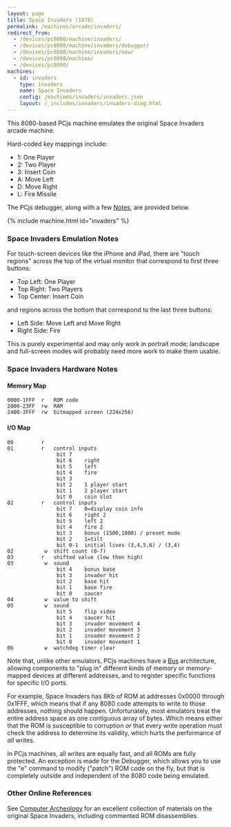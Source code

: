 ```yaml
---
layout: page
title: Space Invaders (1978)
permalink: /machines/arcade/invaders/
redirect_from:
  - /devices/pc8080/machine/invaders/
  - /devices/pc8080/machine/invaders/debugger/
  - /devices/pc8080/machine/invaders/new/
  - /devices/pc8080/machine/
  - /devices/pc8080/
machines:
  - id: invaders
    type: invaders
    name: Space Invaders
    config: /machines/invaders/invaders.json
    layout: /_includes/invaders/invaders-diag.html
---
```


This 8080-based PCjs machine emulates the original Space Invaders arcade machine.

Hard-coded key mappings include:

- 1: One Player
- 2: Two Player
- 3: Insert Coin
- A: Move Left
- D: Move Right
- L: Fire Missile

The PCjs debugger, along with a few [Notes](#space-invaders-emulation-notes), are provided below.

{% include machine.html id="invaders" %}

### Space Invaders Emulation Notes

For touch-screen devices like the iPhone and iPad, there are "touch regions" across the top of the virtual
monitor that correspond to first three buttons:

- Top Left: One Player
- Top Right: Two Players
- Top Center: Insert Coin

and regions across the bottom that correspond to the last three buttons:

- Left Side: Move Left and Move Right
- Right Side: Fire

This is purely experimental and may only work in portrait mode; landscape and full-screen modes will probably need
more work to make them usable.

### Space Invaders Hardware Notes

#### Memory Map

	0000-1FFF  r   ROM code
	2000-23FF  rw  RAM
	2400-3FFF  rw  bitmapped screen (224x256)

#### I/O Map

	00         r
	01         r   control inputs
	                bit 7
	                bit 6    right
	                bit 5    left
	                bit 4    fire
	                bit 3
	                bit 2    1 player start
	                bit 1    2 player start
	                bit 0    coin slot
	02         r   control inputs
	                bit 7    0=display coin info
	                bit 6    right 2
	                bit 5    left 2
	                bit 4    fire 2
	                bit 3    bonus (1500,1000) / preset mode
	                bit 2    1=tilt
	                bit 0-1  initial lives (3,4,5,6) / (3,4)
	02          w  shift count (0-7)
	03         r   shifted value (low then high)
	03          w  sound
	                bit 4    bonus base
	                bit 3    invader hit
	                bit 2    base hit
	                bit 1    base fire
	                bit 0    saucer
	04          w  value to shift
	05          w  sound
	                bit 5    flip video
	                bit 4    saucer hit
	                bit 3    invader movement 4
	                bit 2    invader movement 3
	                bit 1    invader movement 2
	                bit 0    invader movement 1
	06          w  watchdog timer clear

Note that, unlike other emulators, PCjs machines have a [Bus](/machines/modules/bus.js) architecture,
allowing components to "plug in" different kinds of memory or memory-mapped devices at different addresses,
and to register specific functions for specific I/O ports.	

For example, Space Invaders has 8Kb of ROM at addresses 0x0000 through 0x1FFF, which means that if any 8080 code
attempts to write to those addresses, nothing should happen.  Unfortunately, most emulators treat the entire address
space as one contiguous array of bytes.  Which means either that the ROM is susceptible to corruption *or* that every
write operation must check the address to determine its validity, which hurts the performance of *all* writes.

In PCjs machines, all writes are equally fast, and all ROMs are fully protected.  An exception is made for the
Debugger, which allows you to use the "e" command to modify ("patch") ROM code on the fly, but that is completely
outside and independent of the 8080 code being emulated.

### Other Online References

See [Computer Archeology](http://www.computerarcheology.com/Arcade/SpaceInvaders/) for an excellent collection
of materials on the original Space Invaders, including commented ROM disassemblies. 
